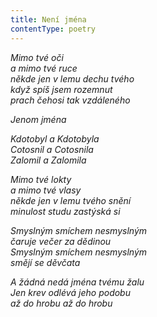 ```yaml
---
title: Není jména
contentType: poetry
---
```


_Mimo tvé oči  
a mimo tvé ruce  
někde jen v lemu dechu tvého  
když spíš jsem rozemnut  
prach čehosi tak vzdáleného_

  

_Jenom jména_

  

_Kdotobyl a Kdotobyla  
Cotosnil a Cotosnila  
Zalomil a Zalomila_

  

_Mimo tvé lokty  
a mimo tvé vlasy  
někde jen v lemu tvého snění  
minulost studu zastýská si_

  

_Smyslným smíchem nesmyslným  
čaruje večer za dědinou  
Smyslným smíchem nesmyslným  
smějí se děvčata_

  

_A žádná nedá jména tvému žalu  
Jen krev odlévá jeho podobu  
až do hrobu až do hrobu_

